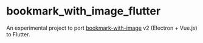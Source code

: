 # bookmark_with_image_flutter

An experimental project to port [bookmark-with-image](https://github.com/unhurried/bookmark-with-image) v2 (Electron + Vue.js) to Flutter.
